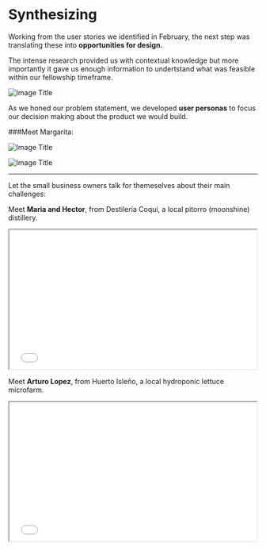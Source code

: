 # Synthesizing

Working from the user stories we identified in February, the next step was translating these into **opportunities for design.**

The intense research provided us with contextual knowledge but more importantly it gave us enough information to undertstand what was feasible within our fellowship timeframe.

![Image Title](http://cl.ly/image/1E1J2z2u0y25/pasted-from-clipboard.png)

As we honed our problem statement, we developed **user personas** to focus our decision making about the product we would build.


###Meet Margarita:


![Image Title]( http://cl.ly/image/1s0r422L3r2D/Personas%20-%20SME.001.jpg)

![Image Title]( http://cl.ly/image/372w3Q2V1D3C/unnamed.png)

----

Let the small business owners talk for themeselves about their main challenges:

Meet **Maria and Hector**, from Destilería Coqui, a local pitorro (moonshine) distillery.

<iframe src="//player.vimeo.com/video/97998504" width="500" height="281" webkitallowfullscreen mozallowfullscreen allowfullscreen></iframe>

Meet **Arturo Lopez**, from Huerto Isleño, a local hydroponic lettuce microfarm.


<iframe src="//player.vimeo.com/video/98003994" width="500" height="281" webkitallowfullscreen mozallowfullscreen allowfullscreen></iframe>




